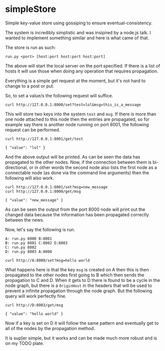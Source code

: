 simpleStore
===========

Simple key-value store using gossiping to ensure eventual-consistency.

The system is incredibly simplistic and was insipired by a node.js talk. I wanted to implement something similar and here is what came of that.

The store is run as such:

    run.py <port> [host:port host:port host:port]

The above will start the local server on the port specified. If there is a list of hosts it will use those when doing any operation that requires
propagation. 

Everything is a simple get request at the moment, but it's not hard to change to a post or put.

So, to set a value/s the following request will suffice.

    curl http://127.0.0.1:8000/set?test=lol&msg=this_is_a_message

This will store two keys into the system `test` and `msg`. If there is more than one node attached to this node then the entries are propagated,
so for example say there is another node running on port 8001, the following request can be performed.

    curl http://127.0.0.1:8001/get/test

    { "value": "lol" }

And the above output will be printed. As can be seen the data has propagated to the other nodes. Now, if the connection between them is bi-directional, or in
other words the second node also lists the first node as a connectable node (as done via the command line arguments) then the following will also work.

    curl http://127.0.0.1:8001/set?msg=new_message
    curl http://127.0.0.1:8000/get/msg

    { "value": "new_message" }

As can be seen the output from the port 8000 node will print out the changed data because the information has been propagated correctly between the news.

Now, let's say the following is run.

    A: run.py 8000 B:8001
    B: run.py 8001 C:8002 D:8003
    C: run.py 8002
    D: run.py 8003 A:8000

    curl http://A:8000/set?msg=hello world

What happens here is that the key `msg` is created on A then this is then propagated to the other nodes first going to B which then sends the propagation to
C and D. When it gets to D there is found to be a cycle in the node graph, but there is a `OriginHost` in the headers that will be used to prevent a 
infinite propagation through the node graph. But the following query will work perfectly fine.

    curl http://D:8003/get/msg

    { "value": "hello world" }


Now if a key is set on D it will follow the same pattern and eventually get to all of the nodes by the propagation method.

It is sup[er simple, but it works and can be made much more robust and is on my TODO plate.


